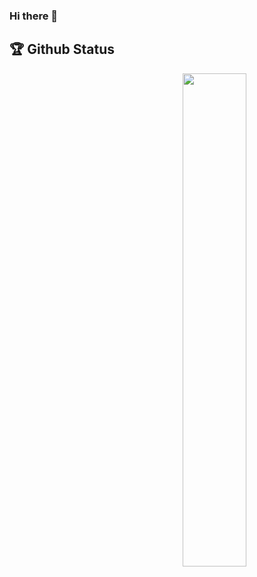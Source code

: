 ### Hi there 👋

<!--
**ShubhangiSinghal18/ShubhangiSinghal18** is a ✨ _special_ ✨ repository because its `README.md` (this file) appears on your GitHub profile.

Here are some ideas to get you started:

- 🔭 I’m currently working on ...
- 🌱 I’m currently learning ...
- 👯 I’m looking to collaborate on ...
- 🤔 I’m looking for help with ...
- 💬 Ask me about ...
- 📫 How to reach me: ...
- 😄 Pronouns: ...
- ⚡ Fun fact: ...
-->
## 🏆 Github Status

<img  src="https://github-readme-stats.vercel.app/api?username=ShubhangiSinghal18&show_icons=true&hide_border=true&theme=dark" width="45%" align="right" >

<!-- <img  src="https://github-readme-streak-stats.herokuapp.com/?user=ShubhangiSInghal18&theme=dark" width="45%" > -->
